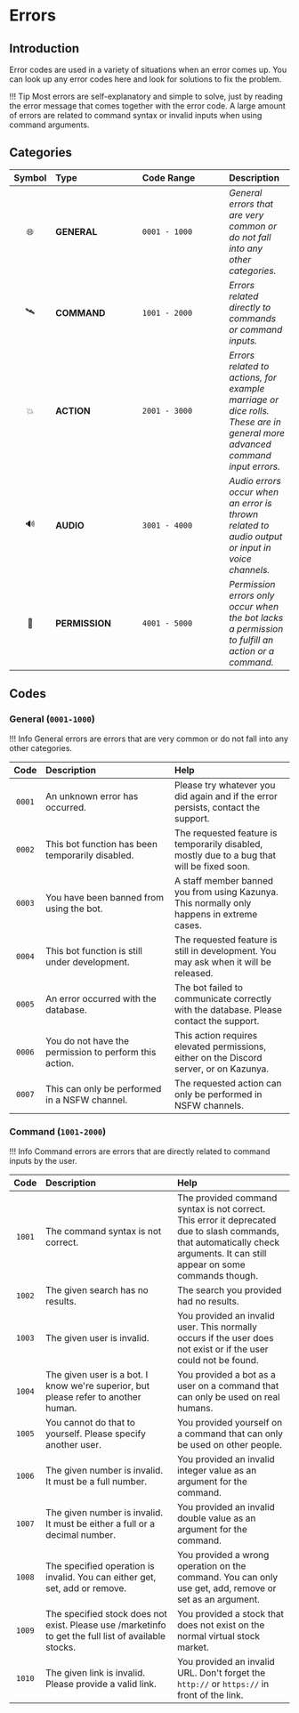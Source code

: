 # **Errors**

## **Introduction**

Error codes are used in a variety of situations when an error comes up. You can look up any error codes here and look for solutions to fix the problem.

!!! Tip
    Most errors are self-explanatory and simple to solve, just by reading the error message that comes together with the error code. A large amount of errors are related to command syntax or invalid inputs when using command arguments.

## **Categories**

| Symbol | <div style="width:140px">Type</div> | <div style="width: 140px">Code Range</div> | Description
|:-:|:-|:-|:-
| 🌐 | **GENERAL** |  `0001 - 1000` | *General errors that are very common or do not fall into any other categories.*
| 🛰️ | **COMMAND** |  `1001 - 2000` | *Errors related directly to commands or command inputs.*
| 💥 | **ACTION** |  `2001 - 3000` | *Errors related to actions, for example marriage or dice rolls. These are in general more advanced command input errors.*
| 🔊 | **AUDIO** |  `3001 - 4000` | *Audio errors occur when an error is thrown related to audio output or input in voice channels.*
| 📄 | **PERMISSION** |  `4001 - 5000` | *Permission errors only occur when the bot lacks a permission to fulfill an action or a command.*

## **Codes**

### **General (**`0001-1000`**)**

!!! Info
    General errors are errors that are very common or do not fall into any other categories.

| Code | <div style="width:180px">Description</div> | Help
|:-:|:-|:-
`0001` | An unknown error has occurred. | Please try whatever you did again and if the error persists, contact the support.
`0002` | This bot function has been temporarily disabled. | The requested feature is temporarily disabled, mostly due to a bug that will be fixed soon.
`0003` | You have been banned from using the bot. | A staff member banned you from using Kazunya. This normally only happens in extreme cases.
`0004` | This bot function is still under development. | The requested feature is still in development. You may ask when it will be released.
`0005` | An error occurred with the database. | The bot failed to communicate correctly with the database. Please contact the support.
`0006` | You do not have the permission to perform this action. | This action requires elevated permissions, either on the Discord server, or on Kazunya.
`0007` | This can only be performed in a NSFW channel. | The requested action can only be performed in NSFW channels.

### **Command (**`1001-2000`**)**

!!! Info
    Command errors are errors that are directly related to command inputs by the user.

| Code | <div style="width:180px">Description</div> | Help
|:-:|:-|:-
`1001` | The command syntax is not correct. | The provided command syntax is not correct. This error it deprecated due to slash commands, that automatically check arguments. It can still appear on some commands though.
`1002` | The given search has no results. | The search you provided had no results.
`1003` | The given user is invalid. | You provided an invalid user. This normally occurs if the user does not exist or if the user could not be found.
`1004` | The given user is a bot. I know we're superior, but please refer to another human. | You provided a bot as a user on a command that can only be used on real humans.
`1005` | You cannot do that to yourself. Please specify another user. | You provided yourself on a command that can only be used on other people.
`1006` | The given number is invalid. It must be a full number. | You provided an invalid integer value as an argument for the command.
`1007` | The given number is invalid. It must be either a full or a decimal number. | You provided an invalid double value as an argument for the command.
`1008` | The specified operation is invalid. You can either get, set, add or remove. | You provided a wrong operation on the command. You can only use get, add, remove or set as an argument.
`1009` | The specified stock does not exist. Please use /marketinfo to get the full list of available stocks. | You provided a stock that does not exist on the normal virtual stock market.
`1010` | The given link is invalid. Please provide a valid link. | You provided an invalid URL. Don't forget the `http://` or `https://` in front of the link.